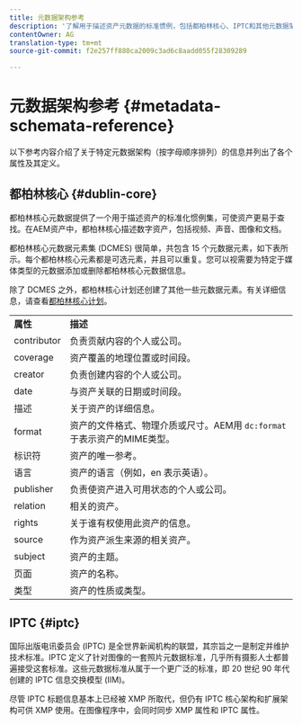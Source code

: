 ```yaml
---
title: 元数据架构参考
description: '了解用于描述资产元数据的标准惯例，包括都柏林核心、IPTC和其他元数据架构。 '
contentOwner: AG
translation-type: tm+mt
source-git-commit: f2e257ff880ca2009c3ad6c8aadd055f28309289

---
```



# 元数据架构参考 {#metadata-schemata-reference}

以下参考内容介绍了关于特定元数据架构（按字母顺序排列）的信息并列出了各个属性及其定义。

## 都柏林核心 {#dublin-core}

都柏林核心元数据提供了一个用于描述资产的标准化惯例集，可使资产更易于查找。在AEM资产中，都柏林核心描述数字资产，包括视频、声音、图像和文档。

都柏林核心元数据元素集 (DCMES) 很简单，共包含 15 个元数据元素，如下表所示。每个都柏林核心元素都是可选元素，并且可以重复。您可以视需要为特定于媒体类型的元数据添加或删除都柏林核心元数据信息。

除了 DCMES 之外，都柏林核心计划还创建了其他一些元数据元素。有关详细信息，请查看[都柏林核心计划](https://dublincore.org/)。

<table>
 <tbody>
  <tr>
   <td><strong>属性</strong></td> 
   <td><strong>描述</strong></td> 
  </tr>
  <tr>
   <td>contributor</td> 
   <td>负责贡献内容的个人或公司。</td> 
  </tr>
  <tr>
   <td>coverage</td> 
   <td>资产覆盖的地理位置或时间段。<br /> </td> 
  </tr>
  <tr>
   <td>creator</td> 
   <td>负责创建内容的个人或公司。</td> 
  </tr>
  <tr>
   <td>date</td> 
   <td>与资产关联的日期或时间段。<br /> </td> 
  </tr>
  <tr>
   <td>描述</td> 
   <td>关于资产的详细信息。</td> 
  </tr>
  <tr>
   <td>format</td> 
   <td>资产的文件格式、物理介质或尺寸。AEM用 <code>dc:format</code> 于表示资产的MIME类型。<br /> </td> 
  </tr>
  <tr>
   <td>标识符</td> 
   <td>资产的唯一参考。</td> 
  </tr>
  <tr>
   <td>语言</td> 
   <td>资产的语言（例如，en 表示英语）。</td> 
  </tr>
  <tr>
   <td>publisher</td> 
   <td>负责使资产进入可用状态的个人或公司。</td> 
  </tr>
  <tr>
   <td>relation</td> 
   <td>相关的资产。</td> 
  </tr>
  <tr>
   <td>rights</td> 
   <td>关于谁有权使用此资产的信息。</td> 
  </tr>
  <tr>
   <td>source</td> 
   <td>作为资产派生来源的相关资产。</td> 
  </tr>
  <tr>
   <td>subject</td> 
   <td>资产的主题。<br /> </td> 
  </tr>
  <tr>
   <td>页面</td> 
   <td>资产的名称。</td> 
  </tr>
  <tr>
   <td>类型</td> 
   <td>资产的性质或类型。</td> 
  </tr>
 </tbody>
</table>

## IPTC {#iptc}

国际出版电讯委员会 (IPTC) 是全世界新闻机构的联盟，其宗旨之一是制定并维护技术标准。IPTC 定义了针对图像的一套照片元数据标准，几乎所有摄影人士都普遍接受这套标准。这些元数据标准从属于一个更广泛的标准，即 20 世纪 90 年代创建的 IPTC 信息交换模型 (IIM)。

尽管 IPTC 标题信息基本上已经被 XMP 所取代，但仍有 IPTC 核心架构和扩展架构可供 XMP 使用。在图像程序中，会同时同步 XMP 属性和 IPTC 属性。

